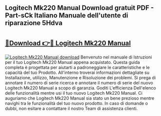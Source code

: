## Logitech Mk220 Manual Download gratuit PDF - Part-sCk Italiano Manuale dell'utente di riparazione 5Hdva

# <h2><a href="http://dfd3rp.blite.top/?on=Logitech+Mk220+Manual">🔗Download 👉🔴 Logitech Mk220 Manual</a></h2>

[![Logitech Mk220 Manual download](https://i.imgur.com/lujVjoI.png)](http://dfd3rp.blite.top/?on=Logitech+Mk220+Manual)
Benvenuto nel manuale di Istruzioni per il tuo Logitech Mk220 Manual appena acquistato. Questa guida completa è progettata per aiutarti a padroneggiare le caratteristiche e le capacità del tuo Prodotto. All'interno troverai informazioni dettagliate su Installazione, utilizzo, Manutenzione e Risoluzione dei problemi. Si prega di annotare il numero di serie ricerca e annotare il numero di serie del nuovo Logitech Mk220 Manual a scopo di garanzia. Goditi L'efficienza Dell'elenco delle funzionalità mentre usi il tuo nuovo Logitech Mk220 Manual. Ci auguriamo che Logitech Mk220 Manual sia stato un bene prezioso mentre navighi tra le funzionalità del tuo nuovo prodotto. In caso di domande o dubbi, non esitare a contattare il nostro Team di assistenza clienti.
